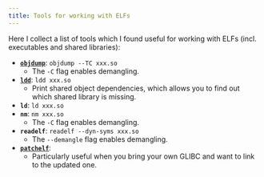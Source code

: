 ```yaml
---
title: Tools for working with ELFs
---
```


Here I collect a list of tools which I found useful for working with ELFs (incl. executables and shared libraries):

- [**`objdump`**](https://en.wikipedia.org/wiki/Objdump): `objdump --TC xxx.so`
  - The `-C` flag enables demangling.
- [**`ldd`**](https://man7.org/linux/man-pages/man1/ldd.1.html): `ldd xxx.so`
  - Print shared object dependencies, which allows you to find out which shared library is missing.
- **`ld`**: `ld xxx.so`
- **`nm`**: `nm xxx.so`
  - The `-C` flag enables demangling.
- **`readelf`**: `readelf --dyn-syms xxx.so`
  - The `--demangle` flag enables demangling.
- [**`patchelf`**](https://github.com/NixOS/patchelf):
  - Particularly useful when you bring your own GLIBC and want to link to the updated one.